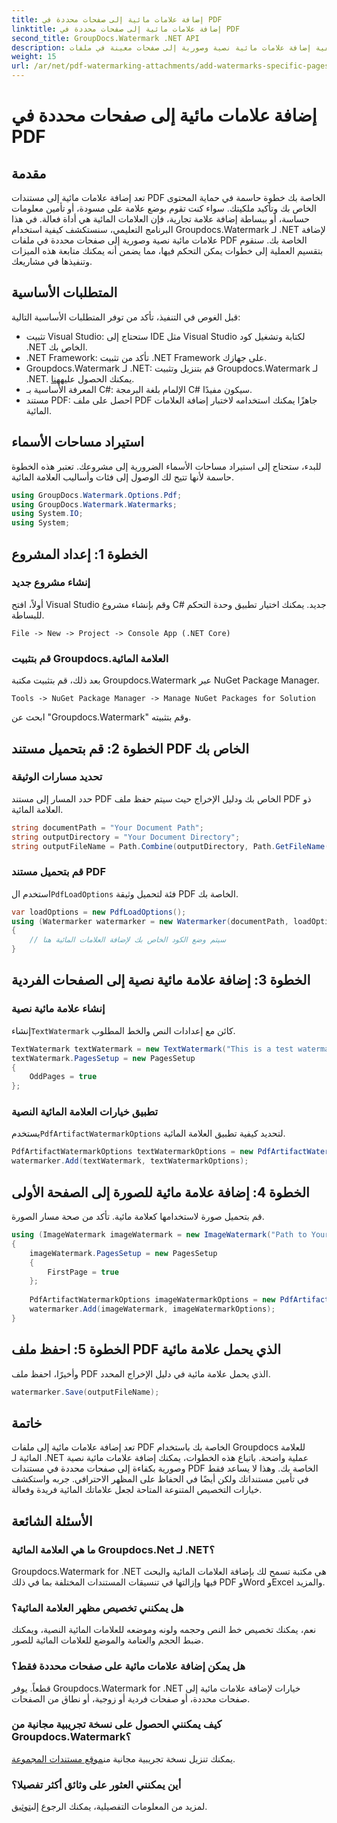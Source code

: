 ```yaml
---
title: إضافة علامات مائية إلى صفحات محددة في PDF
linktitle: إضافة علامات مائية إلى صفحات محددة في PDF
second_title: GroupDocs.Watermark .NET API
description: تعرف على كيفية إضافة علامات مائية نصية وصورية إلى صفحات معينة في ملفات PDF باستخدام Groupdocs للعلامة المائية لـ .NET. اتبع دليلنا التفصيلي لتأمين مستنداتك.
weight: 15
url: /ar/net/pdf-watermarking-attachments/add-watermarks-specific-pages-pdf/
---
```


# إضافة علامات مائية إلى صفحات محددة في PDF

## مقدمة
تعد إضافة علامات مائية إلى مستندات PDF الخاصة بك خطوة حاسمة في حماية المحتوى الخاص بك وتأكيد ملكيتك. سواء كنت تقوم بوضع علامة على مسودة، أو تأمين معلومات حساسة، أو ببساطة إضافة علامة تجارية، فإن العلامات المائية هي أداة فعالة. في هذا البرنامج التعليمي، سنستكشف كيفية استخدام Groupdocs.Watermark لـ .NET لإضافة علامات مائية نصية وصورية إلى صفحات محددة في ملفات PDF الخاصة بك. سنقوم بتقسيم العملية إلى خطوات يمكن التحكم فيها، مما يضمن أنه يمكنك متابعة هذه الميزات وتنفيذها في مشاريعك.
## المتطلبات الأساسية
قبل الغوص في التنفيذ، تأكد من توفر المتطلبات الأساسية التالية:
- تثبيت Visual Studio: ستحتاج إلى IDE مثل Visual Studio لكتابة وتشغيل كود .NET الخاص بك.
- .NET Framework: تأكد من تثبيت .NET Framework على جهازك.
-  Groupdocs.Watermark لـ .NET: قم بتنزيل وتثبيت Groupdocs.Watermark لـ .NET. يمكنك الحصول عليه[هنا](https://releases.groupdocs.com/Watermark/net/).
- المعرفة الأساسية بـ C#: الإلمام بلغة البرمجة C# سيكون مفيدًا.
- مستند PDF: احصل على ملف PDF جاهزًا يمكنك استخدامه لاختبار إضافة العلامات المائية.
## استيراد مساحات الأسماء
للبدء، ستحتاج إلى استيراد مساحات الأسماء الضرورية إلى مشروعك. تعتبر هذه الخطوة حاسمة لأنها تتيح لك الوصول إلى فئات وأساليب العلامة المائية.
```csharp
using GroupDocs.Watermark.Options.Pdf;
using GroupDocs.Watermark.Watermarks;
using System.IO;
using System;
```
## الخطوة 1: إعداد المشروع
### إنشاء مشروع جديد
أولاً، افتح Visual Studio وقم بإنشاء مشروع C# جديد. يمكنك اختيار تطبيق وحدة التحكم للبساطة.
```plaintext
File -> New -> Project -> Console App (.NET Core)
```
### قم بتثبيت Groupdocs.العلامة المائية
بعد ذلك، قم بتثبيت مكتبة Groupdocs.Watermark عبر NuGet Package Manager.
```plaintext
Tools -> NuGet Package Manager -> Manage NuGet Packages for Solution
```
ابحث عن "Groupdocs.Watermark" وقم بتثبيته.
## الخطوة 2: قم بتحميل مستند PDF الخاص بك
### تحديد مسارات الوثيقة
حدد المسار إلى مستند PDF الخاص بك ودليل الإخراج حيث سيتم حفظ ملف PDF ذو العلامة المائية.
```csharp
string documentPath = "Your Document Path";
string outputDirectory = "Your Document Directory";
string outputFileName = Path.Combine(outputDirectory, Path.GetFileName(documentPath));
```
### قم بتحميل مستند PDF
 استخدم ال`PdfLoadOptions` فئة لتحميل وثيقة PDF الخاصة بك.
```csharp
var loadOptions = new PdfLoadOptions();
using (Watermarker watermarker = new Watermarker(documentPath, loadOptions))
{
    // سيتم وضع الكود الخاص بك لإضافة العلامات المائية هنا
}
```
## الخطوة 3: إضافة علامة مائية نصية إلى الصفحات الفردية
### إنشاء علامة مائية نصية
 إنشاء`TextWatermark` كائن مع إعدادات النص والخط المطلوب.
```csharp
TextWatermark textWatermark = new TextWatermark("This is a test watermark", new Font("Arial", 8));
textWatermark.PagesSetup = new PagesSetup
{
    OddPages = true
};
```
### تطبيق خيارات العلامة المائية النصية
 يستخدم`PdfArtifactWatermarkOptions` لتحديد كيفية تطبيق العلامة المائية.
```csharp
PdfArtifactWatermarkOptions textWatermarkOptions = new PdfArtifactWatermarkOptions();
watermarker.Add(textWatermark, textWatermarkOptions);
```
## الخطوة 4: إضافة علامة مائية للصورة إلى الصفحة الأولى
قم بتحميل صورة لاستخدامها كعلامة مائية. تأكد من صحة مسار الصورة.
```csharp
using (ImageWatermark imageWatermark = new ImageWatermark("Path to Your Image"))
{
    imageWatermark.PagesSetup = new PagesSetup
    {
        FirstPage = true
    };
    
    PdfArtifactWatermarkOptions imageWatermarkOptions = new PdfArtifactWatermarkOptions();
    watermarker.Add(imageWatermark, imageWatermarkOptions);
}
```
## الخطوة 5: احفظ ملف PDF الذي يحمل علامة مائية
وأخيرًا، احفظ ملف PDF الذي يحمل علامة مائية في دليل الإخراج المحدد.
```csharp
watermarker.Save(outputFileName);
```
## خاتمة
تعد إضافة علامات مائية إلى ملفات PDF الخاصة بك باستخدام Groupdocs للعلامة المائية لـ .NET عملية واضحة. باتباع هذه الخطوات، يمكنك إضافة علامات مائية نصية وصورية بكفاءة إلى صفحات محددة في مستندات PDF الخاصة بك. وهذا لا يساعد فقط في تأمين مستنداتك ولكن أيضًا في الحفاظ على المظهر الاحترافي. جربه واستكشف خيارات التخصيص المتنوعة المتاحة لجعل علاماتك المائية فريدة وفعالة.
## الأسئلة الشائعة
### ما هي العلامة المائية Groupdocs.Net لـ .NET؟
Groupdocs.Watermark for .NET هي مكتبة تسمح لك بإضافة العلامات المائية والبحث فيها وإزالتها في تنسيقات المستندات المختلفة بما في ذلك PDF وWord وExcel والمزيد.
### هل يمكنني تخصيص مظهر العلامة المائية؟
نعم، يمكنك تخصيص خط النص وحجمه ولونه وموضعه للعلامات المائية النصية، ويمكنك ضبط الحجم والعتامة والموضع للعلامات المائية للصور.
### هل يمكن إضافة علامات مائية على صفحات محددة فقط؟
قطعاً. يوفر Groupdocs.Watermark for .NET خيارات لإضافة علامات مائية إلى صفحات محددة، أو صفحات فردية أو زوجية، أو نطاق من الصفحات.
### كيف يمكنني الحصول على نسخة تجريبية مجانية من Groupdocs.Watermark؟
 يمكنك تنزيل نسخة تجريبية مجانية من[موقع مستندات المجموعة](https://releases.groupdocs.com/).
### أين يمكنني العثور على وثائق أكثر تفصيلا؟
 لمزيد من المعلومات التفصيلية، يمكنك الرجوع إلى[توثيق](https://tutorials.groupdocs.com/Watermark/net/).